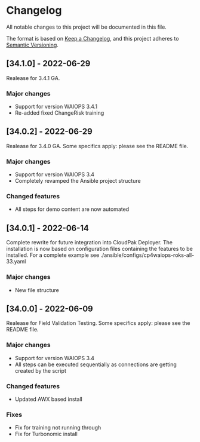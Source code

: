 # Changelog

All notable changes to this project will be documented in this file.

The format is based on [Keep a Changelog](https://keepachangelog.com/en/1.0.0/),
and this project adheres to [Semantic Versioning](https://semver.org/spec/v2.0.0.html).



## [34.1.0] - 2022-06-29

Realease for 3.4.1 GA. 

### Major changes

- Support for version WAIOPS 3.4.1
- Re-added fixed ChangeRisk training






## [34.0.2] - 2022-06-29

Realease for 3.4.0 GA. 
Some specifics apply: please see the README file.

### Major changes

- Support for version WAIOPS 3.4
- Completely revamped the Ansible project structure

### Changed features

- All steps for demo content are now automated



## [34.0.1] - 2022-06-14

Complete rewrite for future integration into CloudPak Deployer.
The installation is now based on configuration files containing the features to be installed.
For a complete example see ./ansible/configs/cp4waiops-roks-all-33.yaml 

### Major changes

- New file structure



## [34.0.0] - 2022-06-09

Realease for Field Validation Testing. 
Some specifics apply: please see the README file.

### Major changes

- Support for version WAIOPS 3.4
- All steps can be executed sequentially as connections are getting created by the script

### Changed features

- Updated AWX based install

### Fixes

- Fix for training not running through
- Fix for Turbonomic install